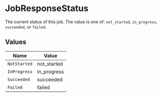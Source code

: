 # JobResponseStatus

The current status of this job. The value is one of: `not_started`, `in_progress`, `succeeded`, or `failed`.


## Values

| Name         | Value        |
| ------------ | ------------ |
| `NotStarted` | not_started  |
| `InProgress` | in_progress  |
| `Succeeded`  | succeeded    |
| `Failed`     | failed       |